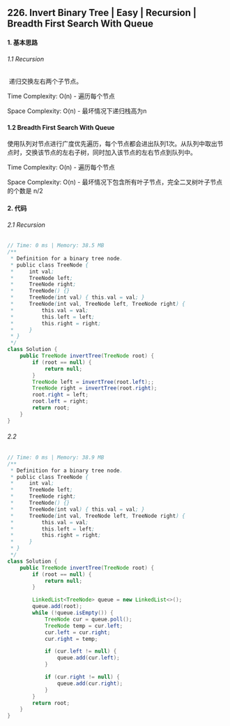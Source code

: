 ## 226. Invert Binary Tree | Easy | Recursion | Breadth First Search With Queue

#### 1. 基本思路

###### 1.1 Recursion

​	递归交换左右两个子节点。

Time Complexity: O(n) - 遍历每个节点

Space Complexity: O(n) - 最坏情况下递归栈高为n

#### 1.2 Breadth First Search With Queue

​	使用队列对节点进行广度优先遍历，每个节点都会进出队列1次。从队列中取出节点时，交换该节点的左右子树，同时加入该节点的左右节点到队列中。

Time Complexity: O(n) - 遍历每个节点

Space Complexity: O(n) - 最坏情况下包含所有叶子节点，完全二叉树叶子节点的个数是 n/2

#### 2. 代码

###### 2.1 Recursion

```java
// Time: 0 ms | Memory: 38.5 MB
/**
 * Definition for a binary tree node.
 * public class TreeNode {
 *     int val;
 *     TreeNode left;
 *     TreeNode right;
 *     TreeNode() {}
 *     TreeNode(int val) { this.val = val; }
 *     TreeNode(int val, TreeNode left, TreeNode right) {
 *         this.val = val;
 *         this.left = left;
 *         this.right = right;
 *     }
 * }
 */
class Solution {
    public TreeNode invertTree(TreeNode root) {
        if (root == null) {
            return null;
        }
        TreeNode left = invertTree(root.left);;
        TreeNode right = invertTree(root.right);
        root.right = left;
        root.left = right;
        return root;
    }
}
```

###### 2.2 

```JAVA
// Time: 0 ms | Memory: 38.9 MB
/**
 * Definition for a binary tree node.
 * public class TreeNode {
 *     int val;
 *     TreeNode left;
 *     TreeNode right;
 *     TreeNode() {}
 *     TreeNode(int val) { this.val = val; }
 *     TreeNode(int val, TreeNode left, TreeNode right) {
 *         this.val = val;
 *         this.left = left;
 *         this.right = right;
 *     }
 * }
 */
class Solution {
    public TreeNode invertTree(TreeNode root) {
        if (root == null) {
            return null;
        }

        LinkedList<TreeNode> queue = new LinkedList<>();
        queue.add(root);
        while (!queue.isEmpty()) {
            TreeNode cur = queue.poll();
            TreeNode temp = cur.left;
            cur.left = cur.right;
            cur.right = temp;

            if (cur.left != null) {
                queue.add(cur.left);
            }

            if (cur.right != null) {
                queue.add(cur.right);
            }
        }
        return root;
    }
}
```



